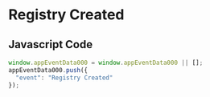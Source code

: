 # Registry Created

### 

## Javascript Code
```js
window.appEventData000 = window.appEventData000 || [];
appEventData000.push({
  "event": "Registry Created"
});
```




